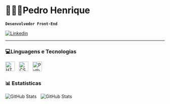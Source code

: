 
# 🧑🏻‍💻Pedro Henrique

**`Desenvolvedor Front-End`**

<p align="left">
    <a href="https://www.linkedin.com/in/pedro-henriquedevf/">
        <img 
            alt="Linkedin" 
            title="Perfil Linkedin" 
            src="https://img.shields.io/badge/LinkedIn-0077B5?style=for-the-badge&logo=linkedin&logoColor=white"
        />
    </a>
</p>    

---

### 💻Linguagens e Tecnologias

<img 
    align="left" 
    alt="HTML"
    title="HTML" 
    width="30px" 
    style="padding-right: 10px;" 
    src="https://cdn.jsdelivr.net/gh/devicons/devicon@latest/icons/html5/html5-original.svg" 
/>

<img 
    align="left" 
    alt="CSS" 
    title="CSS"
    width="30px" 
    style="padding-right: 10px;" 
    src="https://cdn.jsdelivr.net/gh/devicons/devicon@latest/icons/css3/css3-original.svg" 
/>

<img 
    align="left" 
    alt="Python" 
    title="Python"
    width="30px" 
    style="padding-right: 10px;" 
    src="https://cdn.jsdelivr.net/gh/devicons/devicon@latest/icons/python/python-original.svg" 
/>

<br/>
<br/>

### 📊 Estatísticas

<img 
    align="left" 
    alt="GitHub Stats" 
    heigt="200" 
    style="padding-right: 10px;" 
    src="https://github-readme-stats.vercel.app/api?username=devfpedro&show_icons=true&theme=dark&locale=pt-br"
/>

<img 
    align="left" 
    alt="GitHub Stats" 
    heigt="200" 
    style="padding-right: 10px;" 
    src="https://github-readme-stats.vercel.app/api/top-langs/?username=devfpedro&theme=dark&layout=compact&custom_title=Tecnologias"
/>
